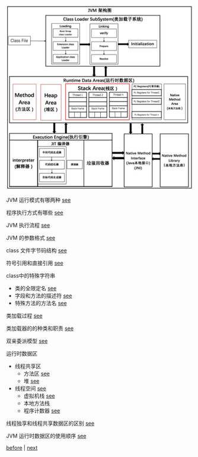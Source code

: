 ![image](image/7.jpg)  

JVM 运行模式有哪两种  [see](7/1.md)  

程序执行方式有哪些 [see](7/2.md)  

JVM 执行流程 [see](7/3.md)  

JVM 的参数格式  [see](7/4.md)  

class 文件字节码结构 [see](7/5.md)  

符号引用和直接引用 [see](7/6.md)  

class中的特殊字符串  
- 类的全限定名 [see](7/7.md)  
- 字段和方法的描述符 [see](7/8.md)  
- 特殊方法的方法名 [see](7/9.md)  

类加载过程 [see](7/6/1.md)  

类加载器的的种类和职责 [see](7/10.md)  

双亲委派模型 [see](7/11.md)  

运行时数据区  
- 线程共享区
    - 方法区 [see](7/12.md)  
    - 堆 [see](7/15.md)  
- 线程空间 [see](7/16.md)  
    - 虚拟机栈 [see](8/2.md)  
    - 本地方法栈  
    - 程序计数器 [see](8/1.md)  

线程独享和线程共享数据区的区别 [see](7/13.md)  

JVM 运行时数据区的使用顺序 [see](7/14.md)  

[before](6.md) | [next](8.md)  